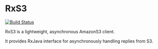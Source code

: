 RxS3
========

[![Build Status](https://drone.io/github.com/codewisecom/RxS3/status.png)](https://drone.io/github.com/codewisecom/RxS3/latest)

RxS3 is a lightweight, asynchronous AmazonS3 client.

It provides RxJava interface for asynchronously handling replies from S3. 
